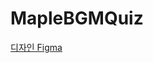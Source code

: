 # MapleBGMQuiz

[디자인 Figma](https://www.figma.com/file/kuxZHerrhjgrC73AI9ZoIC/MapleBGMQuiz?node-id=3%3A723)
